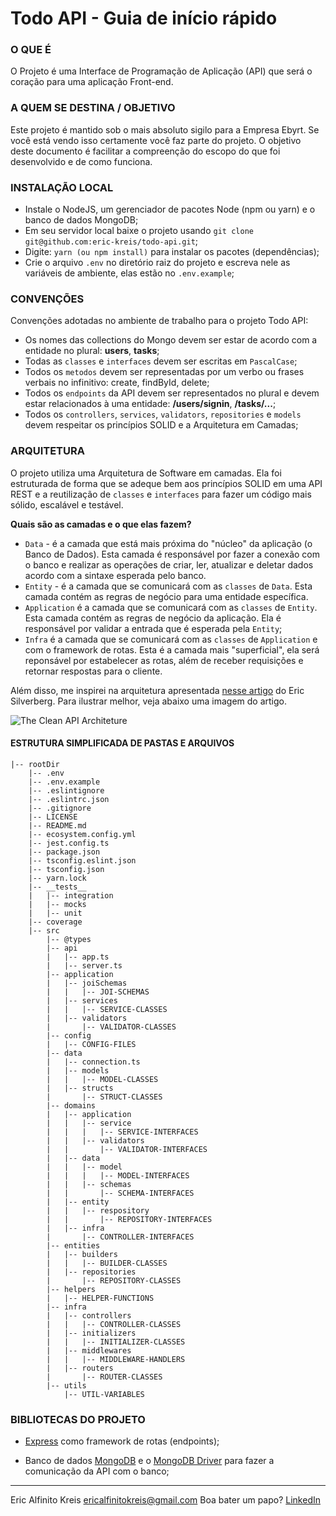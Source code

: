 # Todo API - Guia de início rápido

### O QUE É
O Projeto é uma Interface de Programação de Aplicação (API) que será o coração para uma aplicação Front-end.

### A QUEM SE DESTINA / OBJETIVO
Este projeto é mantido sob o mais absoluto sigilo para a Empresa Ebyrt. Se você está vendo isso certamente você faz parte do projeto. O objetivo deste documento é facilitar a compreenção do escopo do que foi desenvolvido e de como funciona.

### INSTALAÇÃO LOCAL
* Instale o NodeJS, um gerenciador de pacotes Node (npm ou yarn) e o banco de dados MongoDB;
* Em seu servidor local baixe o projeto usando `git clone git@github.com:eric-kreis/todo-api.git`;
* Digite: `yarn (ou npm install)` para instalar os pacotes (dependências);
* Crie o arquivo `.env` no diretório raiz do projeto e escreva nele as variáveis de ambiente, elas estão no `.env.example`;

### CONVENÇÕES
Convenções adotadas no ambiente de trabalho para o projeto Todo API:
* Os nomes das collections do Mongo devem ser estar de acordo com a entidade no plural: **users**, **tasks**;
* Todas as `classes` e `interfaces` devem ser escritas em `PascalCase`;
* Todos os `metodos` devem ser representadas por um verbo ou frases verbais no infinitivo: create, findById, delete;
* Todos os `endpoints` da API devem ser representados no plural e devem estar relacionados à uma entidade: **/users/signin**, **/tasks/...**;
* Todos os `controllers`, `services`, `validators`, `repositories` e `models` devem respeitar os princípios SOLID e a Arquitetura em Camadas;

### ARQUITETURA
O projeto utiliza uma Arquitetura de Software em camadas. Ela foi estruturada de forma que se adeque bem aos princípios SOLID em uma API REST e a reutilização de `classes` e `interfaces` para fazer um código mais sólido, escalável e testável.

**Quais são as camadas e o que elas fazem?**
* `Data` - é a camada que está mais próxima do "núcleo" da aplicação (o Banco de Dados). Esta camada é responsável por fazer a conexão com o banco e realizar as operações de criar, ler, atualizar e deletar dados acordo com a sintaxe esperada pelo banco.
* `Entity` - é a camada que se comunicará com as `classes` de `Data`. Esta camada contém as regras de negócio para uma entidade específica.
* `Application` é a camada que se comunicará com as `classes` de `Entity`. Esta camada contém as regras de negócio da aplicação. Ela é responsável por validar a entrada que é esperada pela `Entity`;
* `Infra` é a camada que se comunicará com as `classes` de `Application` e com o framework de rotas. Esta é a camada mais "superficial", ela será reponsável por estabelecer as rotas, além de receber requisições e retornar respostas para o cliente.

Além disso, me inspirei na arquitetura apresentada [nesse artigo](https://medium.com/perry-street-software-engineering/clean-api-architecture-2b57074084d5) do Eric Silverberg. Para ilustrar melhor, veja abaixo uma imagem do artigo.

![The Clean API Architeture](https://miro.medium.com/max/500/1*yTDpfIqqAdeKRhbHwfhrYQ.png)

#### ESTRUTURA SIMPLIFICADA DE PASTAS E ARQUIVOS
```
|-- rootDir
    |-- .env
    |-- .env.example
    |-- .eslintignore
    |-- .eslintrc.json
    |-- .gitignore
    |-- LICENSE
    |-- README.md
    |-- ecosystem.config.yml
    |-- jest.config.ts
    |-- package.json
    |-- tsconfig.eslint.json
    |-- tsconfig.json
    |-- yarn.lock
    |-- __tests__
    |   |-- integration
    |   |-- mocks
    |   |-- unit
    |-- coverage
    |-- src
        |-- @types
        |-- api
        |   |-- app.ts
        |   |-- server.ts
        |-- application
        |   |-- joiSchemas
        |   |   |-- JOI-SCHEMAS
        |   |-- services
        |   |   |-- SERVICE-CLASSES
        |   |-- validators
        |       |-- VALIDATOR-CLASSES
        |-- config
        |   |-- CONFIG-FILES
        |-- data
        |   |-- connection.ts
        |   |-- models
        |   |   |-- MODEL-CLASSES
        |   |-- structs
        |       |-- STRUCT-CLASSES
        |-- domains
        |   |-- application
        |   |   |-- service
        |   |   |   |-- SERVICE-INTERFACES
        |   |   |-- validators
        |   |       |-- VALIDATOR-INTERFACES
        |   |-- data
        |   |   |-- model
        |   |   |   |-- MODEL-INTERFACES
        |   |   |-- schemas
        |   |       |-- SCHEMA-INTERFACES
        |   |-- entity
        |   |   |-- respository
        |   |       |-- REPOSITORY-INTERFACES
        |   |-- infra
        |       |-- CONTROLLER-INTERFACES
        |-- entities
        |   |-- builders
        |   |   |-- BUILDER-CLASSES
        |   |-- repositories
        |       |-- REPOSITORY-CLASSES
        |-- helpers
        |   |-- HELPER-FUNCTIONS
        |-- infra
        |   |-- controllers
        |   |   |-- CONTROLLER-CLASSES
        |   |-- initializers
        |   |   |-- INITIALIZER-CLASSES
        |   |-- middlewares
        |   |   |-- MIDDLEWARE-HANDLERS
        |   |-- routers
        |       |-- ROUTER-CLASSES
        |-- utils
            |-- UTIL-VARIABLES
```

### BIBLIOTECAS DO PROJETO
* [Express](https://expressjs.com/pt-br/) como framework de rotas (endpoints);

* Banco de dados [MongoDB](https://www.mongodb.com/pt-br) e o [MongoDB Driver](https://docs.mongodb.com/drivers/node/current/) para fazer a comunicação da API com o banco;


---
Eric Alfinito Kreis
ericalfinitokreis@gmail.com
Boa bater um papo? [LinkedIn](https://www.linkedin.com/in/eric-kreis/)
